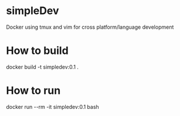# simpleDev
Docker using tmux and vim for cross platform/language development

# How to build
docker build -t simpledev:0.1 .

# How to run
docker run --rm -it simpledev:0.1 bash
